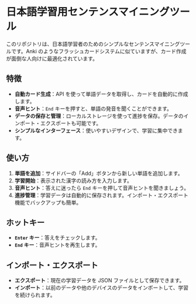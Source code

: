 # 日本語学習用センテンスマイニングツール

このリポジトリは、日本語学習者のためのシンプルなセンテンスマイニングツールです。Anki のようなフラッシュカードシステムに似ていますが、カード作成が面倒な人向けに最適化されています。

##  特徴

- **自動カード生成**：API を使って単語データを取得し、カードを自動的に作成します。
- **音声ヒント**：`End` キーを押すと、単語の発音を聞くことができます。
- **データの保存と管理**：ローカルストレージを使って進捗を保存。データのインポート・エクスポートも可能です。
- **シンプルなインターフェース**：使いやすいデザインで、学習に集中できます。

##  使い方

1. **単語を追加**：サイドバーの「Add」ボタンから新しい単語を追加します。
2. **学習開始**：表示された漢字の読み方を入力します。
3. **音声ヒント**：答えに迷ったら `End` キーを押して音声ヒントを聞きましょう。
4. **進捗管理**：学習データは自動的に保存されます。インポート・エクスポート機能でバックアップも簡単。

##  ホットキー

- **`Enter` キー**：答えをチェックします。
- **`End` キー**：音声ヒントを再生します。

##  インポート・エクスポート

- **エクスポート**：現在の学習データを JSON ファイルとして保存できます。
- **インポート**：以前のデータや他のデバイスのデータをインポートして、学習を続けられます。
